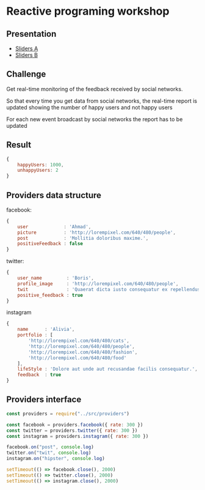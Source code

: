 # Reactive programing workshop

## Presentation

- [Sliders A](https://es.slideshare.net/alexandermostovenko/odessa-rx)
- [Sliders B](https://es.slideshare.net/MarianoGermnVillarre/rx-js-82776674)

## Challenge

Get real-time monitoring of the feedback received by social networks.

So that every time you get data from social networks, the real-time report is updated showing the number of happy users and not happy users

For each new event broadcast by social networks the report has to be updated

## Result

```javascript
{
    happyUsers: 1000,
    unhappyUsers: 2
}
```

## Providers data structure

facebook:

```javascript
{
    user             : 'Ahmad',
    picture          : 'http://lorempixel.com/640/480/people',
    post             : 'Mollitia doloribus maxime.',
    positiveFeedback : false
}
```

twitter:

```javascript
{
    user_name         : 'Boris',
    profile_image     : 'http://lorempixel.com/640/480/people',
    twit              : 'Quaerat dicta iusto consequatur ex repellendus necessitatibus.',
    positive_feedback : true
}
```

instagram

```javascript
{
    name      : 'Alivia',
    portfolio : [
        'http://lorempixel.com/640/480/cats',
        'http://lorempixel.com/640/480/people',
        'http://lorempixel.com/640/480/fashion',
        'http://lorempixel.com/640/480/food'
    ],
    lifeStyle : 'Dolore aut unde aut recusandae facilis consequatur.',
    feedback  : true
}
```

## Providers interface

```javascript
const providers = require("../src/providers")

const facebook = providers.facebook({ rate: 300 })
const twitter = providers.twitter({ rate: 300 })
const instagram = providers.instagram({ rate: 300 })

facebook.on("post", console.log)
twitter.on("twit", console.log)
instagram.on("hipster", console.log)

setTimeout(() => facebook.close(), 2000)
setTimeout(() => twitter.close(), 2000)
setTimeout(() => instagram.close(), 2000)
```
